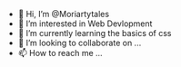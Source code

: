 - 👋 Hi, I’m @Moriartytales 
- 👀 I’m interested in Web Devlopment
- 🌱 I’m currently learning the basics of css
- 💞️ I’m looking to collaborate on ...
- 📫 How to reach me ...

<!---
Moriartytales/Moriartytales is a ✨ special ✨ repository because its `README.md` (this file) appears on your GitHub profile.
You can click the Preview link to take a look at your changes.
--->
